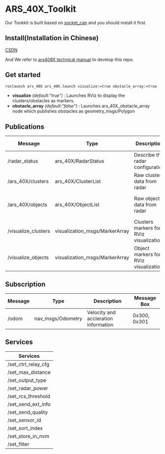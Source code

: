 # ARS_40X_Toolkit
Our Tookkit is built based on [socket_can](https://github.com/Project-MANAS/socket_can) and you should install it first.
## Install(Installation in Chinese)
[CSDN](https://blog.csdn.net/weixin_43253464/article/details/121208924?spm=1001.2014.3001.5501)

And We refer to [ars408X technical manual](https://download.csdn.net/download/weixin_43253464/57895869?spm=1001.2014.3001.5501) to develop this repo.

## Get started

```bash
roslaunch ars_40X ars_40X.launch visualize:=true obstacle_array:=true
```

- **visualize** *(default:"true")* : Launches RViz to display the clusters/obstacles as markers.
- **obstacle_array** *(default:"false")* : Launches ars_40X_obstacle_array node which publishes obstacles as geometry_msgs/Polygon

## Publications

|Message|Type|Description|Message Box|
|---|---|---|---|
|/radar_status|ars_40X/RadarStatus|Describe the radar configuration|0x201|
|/ars_40X/clusters|ars_40X/ClusterList|Raw clusters data from radar|0x600, 0x701|
|/ars_40X/objects|ars_40X/ObjectList|Raw objects data from radar|0x60A, 0x60B, 0x60C, 0x60D|
|/visualize_clusters|visualization_msgs/MarkerArray|Clusters markers for RViz visualization| - |
|/visualize_objects|visualization_msgs/MarkerArray|Object markers for RViz visualization| - |

## Subscription

|Message|Type|Description|Message Box|
|---|---|---|---|
|/odom|nav_msgs/Odometry|Velocity and accleration information|0x300, 0x301|

## Services
|Services|
|---|
|/set_ctrl_relay_cfg|
|/set_max_distance|
|/set_output_type|
|/set_radar_power|
|/set_rcs_threshold|
|/set_send_ext_info|
|/set_send_quality|
|/set_sensor_id|
|/set_sort_index|
|/set_store_in_nvm|
|/set_filter|

